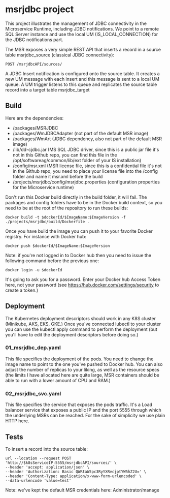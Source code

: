 # msrjdbc project

This project illustrates the management of JDBC connectivity in the Microservice Runtime, including JDBC notifications.
We point to a remote SQL Server instance and use the local UM (IS_LOCAL_CONNECTION) for the JDBC notifications part.

The MSR exposes a very simple REST API that inserts a record in a source table msrjdbc_source (classical JDBC connectivity): 
```
POST /msrjdbcAPI/sources/
```
A JDBC Insert notification is configured onto the source table. It creates a new UM message with each insert and this message is sent to a local UM queue.
A UM trigger listens to this queue and replicates the source table record into a target table msrjdbc_target

## Build

Here are the dependencies:
- /packages/MSRJDBC
- /packages/WmJDBCAdapter (not part of the default MSR image)
- /packages/WmArt (JDBC dependency, also not part of the default MSR image)
- /lib/dd-cjdbc.jar (MS SQL JDBC driver, since this is a public jar file it's not in this Github repo, you can find this file in the /opt/softwareag/common/lib/ext folder of your IS installation)
- /config/msr.xml (MSR license file, since this is a confidential file it's not in the Github repo, you need to place your license file into the /config folder and name it msr.xml before the build
- /projects/msrjdbc/config/msrjdbc.properties (configuration properties for the Microservice runtime)

Don't run this Docker build directly in the build folder, it will fail.
The packages and config folders have to be in the Docker build context, so you need to be at the root of the repository to run these builds:
```
docker build -t $dockerId/$ImageName:$ImageVersion -f ./projects/msrjdbc/build/Dockerfile .
```

Once you have build the image you can push it to your favorite Docker registry. For instance with Docker hub:
```
docker push $dockerId/$ImageName:$ImageVersion
```

Note: if you're not logged in to Docker hub then you need to issue the following command before the previous one:
```
docker login -u $dockerId
```
It's going to ask you for a password. Enter your Docker hub Access Token here, not your password (see https://hub.docker.com/settings/security to create a token.)

## Deployment

The Kubernetes deployment descriptors should work in any K8S cluster (Minikube, AKS, EKS, GKE.)
Once you've connected lubectl to your cluster you can use the kubectl apply command to perform the deployment (but you'll have to edit the deployment descriptors before doing so.)

### 01_msrjdbc_dep.yaml

This file specifies the deployment of the pods.
You need to change the image name to point to the one you've pushed to Docker hub.
You can also adjust the number of replicas to your liking, as well as the resource specs (the limits I have allocated here are quite large, MSR containers should be able to run with a lower amount of CPU and RAM.)

### 02_msrjdbc_svc.yaml

This file specifies the service that exposes the pods traffic.
It's a Load balancer service that exposes a public IP and the port 5555 through which the underlying MSRs can be reached.
For the sake of simplicity we use plain HTTP here.

## Tests

To insert a record into the source table:
```
url --location --request POST 'http://$k8sServiceIP:5555/msrjdbcAPI/sources/' \
--header 'accept: application/json' \
--header 'Authorization: Basic QWRtaW5pc3RyYXRvcjptYW5hZ2U=' \
--header 'Content-Type: application/x-www-form-urlencoded' \
--data-urlencode 'value=test'
```

Note: we've kept the default MSR credentials here: Administrator/manage
